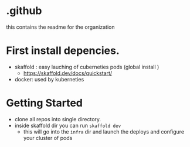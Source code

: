 # .github
this contains the readme for the organization

# First install depencies.
- skaffold : easy lauching of cuberneties pods (global install )
  - https://skaffold.dev/docs/quickstart/
- docker: used by kuberneties

# Getting Started
- clone all repos into single directory.
- inside skaffold dir you can run `skaffold dev`
  - this will go into the `infra` dir and launch the deploys and configure your cluster of pods
